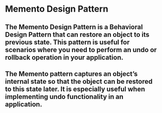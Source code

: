﻿# Memento Design Pattern

## The Memento Design Pattern is a Behavioral Design Pattern that can restore an object to its previous state. This pattern is useful for scenarios where you need to perform an undo or rollback operation in your application.

## The Memento pattern captures an object’s internal state so that the object can be restored to this state later. It is especially useful when implementing undo functionality in an application.